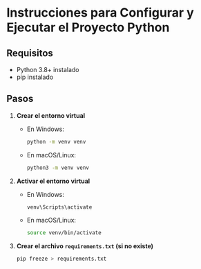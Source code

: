# Instrucciones para Configurar y Ejecutar el Proyecto Python

## Requisitos
- Python 3.8+ instalado
- pip instalado

## Pasos

1. **Crear el entorno virtual**

   - En Windows:
     ```bash
     python -m venv venv
     ```
   - En macOS/Linux:
     ```bash
     python3 -m venv venv
     ```

2. **Activar el entorno virtual**

   - En Windows:
     ```bash
     venv\Scripts\activate
     ```
   - En macOS/Linux:
     ```bash
     source venv/bin/activate
     ```

3. **Crear el archivo `requirements.txt` (si no existe)**

   ```bash
   pip freeze > requirements.txt
